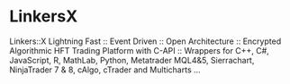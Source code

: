 # LinkersX
Linkers::X Lightning Fast :: Event Driven :: Open Architecture :: Encrypted Algorithmic HFT Trading Platform with C-API 
::  Wrappers for C++, C#, JavaScript, R, MathLab, Python, Metatrader MQL4&5, Sierrachart, NinjaTrader 7 & 8, cAlgo, cTrader and  Multicharts ...
